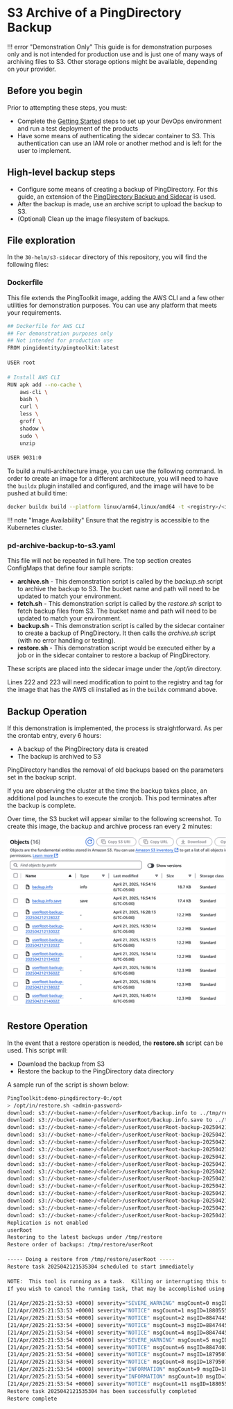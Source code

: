 # S3 Archive of a PingDirectory Backup

!!! error "Demonstration Only"
    This guide is for demonstration purposes only and is not intended for production use and is just one of many ways of archiving files to S3.  Other storage options might be available, depending on your provider.

## Before you begin

Prior to attempting these steps, you must:

* Complete the [Getting Started](../get-started/introduction.md) steps to set up your DevOps environment and run a test deployment of the products
* Have some means of authenticating the sidecar container to S3.  This authentication can use an IAM role or another method and is left for the user to implement.

## High-level backup steps

* Configure some means of creating a backup of PingDirectory.  For this guide, an extension of the [PingDirectory Backup and Sidecar](https://raw.githubusercontent.com/pingidentity/pingidentity-devops-getting-started/master/30-helm/pingdirectory-backup/pingdirectory-periodic-backup.yaml) is used.
* After the backup is made, use an archive script to upload the backup to S3.
* (Optional) Clean up the image filesystem of backups.

## File exploration

In the `30-helm/s3-sidecar` directory of this repository, you will find the following files:

### Dockerfile

This file extends the PingToolkit image, adding the AWS CLI and a few other utilities for demonstration purposes.  You can use any platform that meets your requirements.

```sh
## Dockerfile for AWS CLI
## For demonstration purposes only
## Not intended for production use
FROM pingidentity/pingtoolkit:latest

USER root

# Install AWS CLI
RUN apk add --no-cache \
    aws-cli \
    bash \
    curl \
    less \
    groff \
    shadow \
    sudo \
    unzip

USER 9031:0

```

To build a multi-architecture image, you can use the following command.  In order to create an image for a different architecture, you will need to have the `buildx` plugin installed and configured, and the image will have to be pushed at build time:

```sh
docker buildx build --platform linux/arm64,linux/amd64 -t <registry>/<image>:<tag> --push .
```

!!! note "Image Availability"
    Ensure that the registry is accessible to the Kubernetes cluster.

### pd-archive-backup-to-s3.yaml

This file will not be repeated in full here.  The top section creates ConfigMaps that define four sample scripts:

* **archive.sh** - This demonstration script is called by the _backup.sh_ script to archive the backup to S3.  The bucket name and path will need to be updated to match your environment.
* **fetch.sh** - This demonstration script is called by the _restore.sh_ script to fetch backup files from S3.  The bucket name and path will need to be updated to match your environment.
* **backup.sh** - This demonstration script is called by the sidecar container to create a backup of PingDirectory.  It then calls the _archive.sh_ script (with no error handling or testing).
* **restore.sh** - This demonstration script would be executed either by a job or in the sidecar container to restore a backup of PingDirectory.

These scripts are placed into the sidecar image under the _/opt/in_ directory.

Lines 222 and 223 will need modification to point to the registry and tag for the image that has the AWS cli installed as in the `buildx` command above.

## Backup Operation

If this demonstration is implemented, the process is straightforward.  As per the crontab entry, every 6 hours:

* A backup of the PingDirectory data is created
* The backup is archived to S3

PingDirectory handles the removal of old backups based on the parameters set in the backup script.

If you are observing the cluster at the time the backup takes place, an additional pod launches to execute the cronjob.  This pod terminates after the backup is complete.

Over time, the S3 bucket will appear similar to the following screenshot.  To create this image, the backup and archive process ran every 2 minutes:

![S3 archive contents](../images/s3Sample.png)

## Restore Operation

In the event that a restore operation is needed, the **restore.sh** script can be used.  This script will:

* Download the backup from S3
* Restore the backup to the PingDirectory data directory

A sample run of the script is shown below:

```sh
PingToolkit:demo-pingdirectory-0:/opt
> /opt/in/restore.sh <admin-password>
download: s3://<bucket-name>/<folder>/userRoot/backup.info to ../tmp/restore/userRoot/backup.info
download: s3://<bucket-name>/<folder>/userRoot/backup.info.save to ../tmp/restore/userRoot/backup.info.save
download: s3://<bucket-name>/<folder>/userRoot/userRoot-backup-20250421213402Z to ../tmp/restore/userRoot/userRoot-backup-20250421213402Z
download: s3://<bucket-name>/<folder>/userRoot/userRoot-backup-20250421213202Z to ../tmp/restore/userRoot/userRoot-backup-20250421213202Z
download: s3://<bucket-name>/<folder>/userRoot/userRoot-backup-20250421213002Z to ../tmp/restore/userRoot/userRoot-backup-20250421213002Z
download: s3://<bucket-name>/<folder>/userRoot/userRoot-backup-20250421213602Z to ../tmp/restore/userRoot/userRoot-backup-20250421213602Z
download: s3://<bucket-name>/<folder>/userRoot/userRoot-backup-20250421213802Z to ../tmp/restore/userRoot/userRoot-backup-20250421213802Z
download: s3://<bucket-name>/<folder>/userRoot/userRoot-backup-20250421212802Z to ../tmp/restore/userRoot/userRoot-backup-20250421212802Z
download: s3://<bucket-name>/<folder>/userRoot/userRoot-backup-20250421214202Z to ../tmp/restore/userRoot/userRoot-backup-20250421214202Z
download: s3://<bucket-name>/<folder>/userRoot/userRoot-backup-20250421214802Z to ../tmp/restore/userRoot/userRoot-backup-20250421214802Z
download: s3://<bucket-name>/<folder>/userRoot/userRoot-backup-20250421214402Z to ../tmp/restore/userRoot/userRoot-backup-20250421214402Z
download: s3://<bucket-name>/<folder>/userRoot/userRoot-backup-20250421215002Z to ../tmp/restore/userRoot/userRoot-backup-20250421215002Z
download: s3://<bucket-name>/<folder>/userRoot/userRoot-backup-20250421214602Z to ../tmp/restore/userRoot/userRoot-backup-20250421214602Z
download: s3://<bucket-name>/<folder>/userRoot/userRoot-backup-20250421215202Z to ../tmp/restore/userRoot/userRoot-backup-20250421215202Z
download: s3://<bucket-name>/<folder>/userRoot/userRoot-backup-20250421214002Z to ../tmp/restore/userRoot/userRoot-backup-20250421214002Z
Replication is not enabled
userRoot
Restoring to the latest backups under /tmp/restore
Restore order of backups: /tmp/restore/userRoot

----- Doing a restore from /tmp/restore/userRoot -----
Restore task 2025042121535304 scheduled to start immediately

NOTE:  This tool is running as a task.  Killing or interrupting this tool will not have an impact on the task
If you wish to cancel the running task, that may be accomplished using the command:  manage-tasks --no-prompt --hostname localhost --port 1636 --bindDN "cn=administrator" --bindPassword "********" --cancel "2025042121535304"

[21/Apr/2025:21:53:53 +0000] severity="SEVERE_WARNING" msgCount=0 msgID=1880227932 message="Administrative alert type=backend-disabled id=fc5694f2-7b52-4cf9-8214-89edb41708bb class=com.unboundid.directory.server.core.BackendConfigManager msg='Backend userRoot is disabled'"
[21/Apr/2025:21:53:53 +0000] severity="NOTICE" msgCount=1 msgID=1880555611 message="Administrative alert type=config-change id=71fc9c87-4030-427a-ab9c-cf631157d210 class=com.unboundid.directory.server.admin.util.ConfigAuditLog msg='A configuration change has been made in the Directory Server:  [21/Apr/2025:21:53:53.124 +0000] conn=-4 op=7407 dn='cn=Internal Client,cn=Internal,cn=Root DNs,cn=config' authtype=[Internal] from=internal to=internal command='dsconfig set-backend-prop --backend-name userRoot --set enabled:false''"
[21/Apr/2025:21:53:54 +0000] severity="NOTICE" msgCount=2 msgID=8847445 message="Restored: .environment-open from backup with id '20250421215202Z' (size 76)"
[21/Apr/2025:21:53:54 +0000] severity="NOTICE" msgCount=3 msgID=8847445 message="Restored: 00000000.jdb from backup with id '20250421215202Z' (size 12997816)"
[21/Apr/2025:21:53:54 +0000] severity="NOTICE" msgCount=4 msgID=8847445 message="Restored: esTokenizer.ping from backup with id '20250421215202Z' (size 39)"
[21/Apr/2025:21:53:54 +0000] severity="SEVERE_WARNING" msgCount=5 msgID=1880227932 message="Administrative alert type=je-environment-not-closed-cleanly id=8f35bade-1f67-42ca-a506-79ee377a0ace class=com.unboundid.directory.server.backends.jeb.RootContainer msg='The server has detected that the Berkeley DB JE environment located in directory '/opt/out/instance/db/userRoot' may not have been closed cleanly the last time it was opened (or that the backend has just been restored from a backup taken with the server online).  The database environment may need to replay changes from the end of the transaction log to guarantee the integrity of the data, and in some cases this may take a significant amount of time to complete'"
[21/Apr/2025:21:53:54 +0000] severity="NOTICE" msgCount=6 msgID=8847402 message="The database backend userRoot using Berkeley DB Java Edition 7.5.12 and containing 20008 entries has started"
[21/Apr/2025:21:53:54 +0000] severity="NOTICE" msgCount=7 msgID=1879507338 message="Starting group processing for backend userRoot"
[21/Apr/2025:21:53:54 +0000] severity="NOTICE" msgCount=8 msgID=1879507339 message="Completed group processing for backend userRoot"
[21/Apr/2025:21:53:54 +0000] severity="INFORMATION" msgCount=9 msgID=1891631108 message="Starting access control processing for backend userRoot"
[21/Apr/2025:21:53:54 +0000] severity="INFORMATION" msgCount=10 msgID=12582962 message="Added 2 Access Control Instruction (ACI) attribute types found in context 'dc=example,dc=com' to the access control evaluation engine"
[21/Apr/2025:21:53:54 +0000] severity="NOTICE" msgCount=11 msgID=1880555611 message="Administrative alert type=config-change id=550d224f-f8f9-45f5-ace3-4933ca74a76d class=com.unboundid.directory.server.admin.util.ConfigAuditLog msg='A configuration change has been made in the Directory Server:  [21/Apr/2025:21:53:54.939 +0000] conn=-4 op=7415 dn='cn=Internal Client,cn=Internal,cn=Root DNs,cn=config' authtype=[Internal] from=internal to=internal command='dsconfig set-backend-prop --backend-name userRoot --set enabled:true''"
Restore task 2025042121535304 has been successfully completed
Restore complete
```
